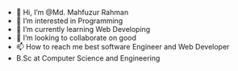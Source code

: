 - 👋 Hi, I’m @Md. Mahfuzur Rahman
- 👀 I’m interested in Programming 
- 🌱 I’m currently learning Web Developing
- 💞️ I’m looking to collaborate on good
- 📫 How to reach me best software Engineer and Web Developer
- B.Sc at Computer Science and Engineering
<!---
rabbi640/rabbi640 is a ✨ special ✨ repository because its `README.md` (this file) appears on your GitHub profile.
You can click the Preview link to take a look at your changes.
--->
